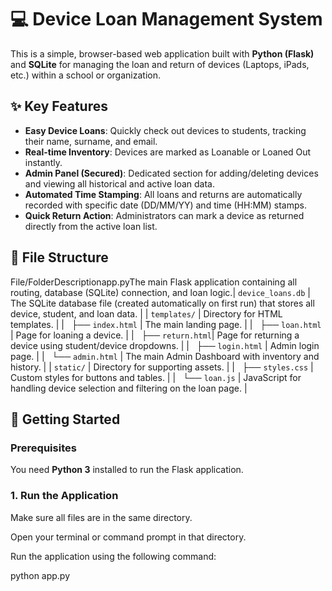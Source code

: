 # 💻 Device Loan Management System

This is a simple, browser-based web application built with **Python (Flask)** and **SQLite** for managing the loan and return of devices (Laptops, iPads, etc.) within a school or organization.

## ✨ Key Features
- **Easy Device Loans**: Quickly check out devices to students, tracking their name, surname, and email.
- **Real-time Inventory**: Devices are marked as Loanable or Loaned Out instantly.
- **Admin Panel (Secured)**: Dedicated section for adding/deleting devices and viewing all historical and active loan data.
- **Automated Time Stamping**: All loans and returns are automatically recorded with specific date (DD/MM/YY) and time (HH:MM) stamps.
- **Quick Return Action**: Administrators can mark a device as returned directly from the active loan list.

## 📁 File Structure
File/FolderDescriptionapp.pyThe main Flask application containing all routing, database (SQLite) connection, and loan logic.| `device_loans.db` | The SQLite database file (created automatically on first run) that stores all device, student, and loan data. |
| `templates/`      | Directory for HTML templates. |
| &nbsp;&nbsp;├── `index.html` | The main landing page. |
| &nbsp;&nbsp;├── `loan.html`  | Page for loaning a device. |
| &nbsp;&nbsp;├── `return.html`| Page for returning a device using student/device dropdowns. |
| &nbsp;&nbsp;├── `login.html` | Admin login page. |
| &nbsp;&nbsp;└── `admin.html` | The main Admin Dashboard with inventory and history. |
| `static/`         | Directory for supporting assets. |
| &nbsp;&nbsp;├── `styles.css` | Custom styles for buttons and tables. |
| &nbsp;&nbsp;└── `loan.js`    | JavaScript for handling device selection and filtering on the loan page. |

## 🚀 Getting Started
### Prerequisites
You need **Python 3** installed to run the Flask application.

### 1. Run the Application
Make sure all files are in the same directory.

Open your terminal or command prompt in that directory.

Run the application using the following command:


python app.py
